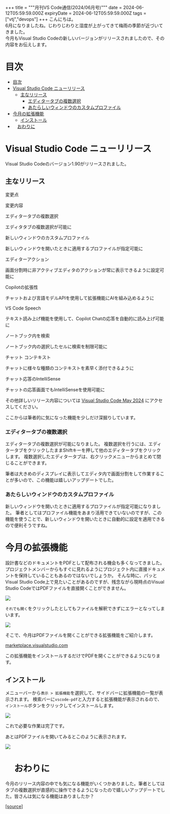 +++
title = """月刊VS Code通信(2024/06月号)"""
date = 2024-06-12T05:59:59.000Z
expiryDate = 2024-06-12T05:59:59.000Z
tags = ["vtj","devops"]
+++
こんにちは。  
6月になりましたね。じわりじわりと湿度が上がってきて梅雨の季節が近づいてきました。  
今月もVisual Studio Codeの新しいバージョンがリリースされましたので、その内容をお伝えします。

目次
==

*   [目次](#目次)
*   [Visual Studio Code ニューリリース](#Visual-Studio-Code-ニューリリース)
    *   [主なリリース](#主なリリース)
        *   [エディタータブの複数選択](#エディタータブの複数選択)
        *   [あたらしいウィンドウのカスタムプロファイル](#あたらしいウィンドウのカスタムプロファイル)
*   [今月の拡張機能](#今月の拡張機能)
    *   [インストール](#インストール)
*   　[おわりに](#おわりに)

Visual Studio Code ニューリリース
==========================

Visual Studio Codeのバージョン1.90がリリースされました。

主なリリース
------

変更点

変更内容

エディタータブの複数選択

エディタタブの複数選択が可能に

新しいウィンドウのカスタムプロファイル

新しいウィンドウを開いたときに適用するプロファイルが指定可能に

エディターアクション

画面分割時に非アクティブエディタのアクションが常に表示できるように設定可能に

Copilotの拡張性

チャットおよび言語モデルAPIを使用して拡張機能にAIを組み込めるように

VS Code Speech

テキスト読み上げ機能を使用して、Copilot Chatの応答を自動的に読み上げ可能に

ノートブック内を検索

ノートブック内の選択したセルに検索を制限可能に

チャット コンテキスト

チャットに様々な種類のコンテキストを素早く添付できるように

チャット応答のIntelliSense

チャットの応答画面でもIntelliSenseを使用可能に

その他詳しいリリース内容については [Visual Studio Code May 2024](https://code.visualstudio.com/updates/v1_90) にアクセスしてください。

ここからは筆者的に気になった機能を少しだけ深掘りしています。

### エディタータブの複数選択

エディタータブの複数選択が可能になりました。 複数選択を行うには、エディタータブをクリックしたままShiftキーを押して他のエディタータブをクリックします。 複数選択したエディタータブは、右クリックメニューからまとめて閉じることができます。

筆者は大きめのディスプレイに表示してエディタ内で画面分割をして作業することが多いので、この機能は嬉しいアップデートでした。

### あたらしいウィンドウのカスタムプロファイル

新しいウィンドウを開いたときに適用するプロファイルが指定可能になりました。 筆者としてはプロファイル機能をあまり活用できていないのですが、この機能を使うことで、新しいウィンドウを開いたときに自動的に設定を適用できるので便利そうですね。

今月の拡張機能
=======

設計書などのドキュメントをPDFとして配布される機会も多くなってきました。 プロジェクトメンバーからもすぐに見れるようにプロジェクト内に直接ドキュメントを保持していることもあるのではないでしょうか。 そんな時に、パッとVisual Studio Code上で見たいことがあるのですが、残念ながら現時点のVisual Studio CodeではPDFファイルを直接開くことができません。

![](https://cdn-ak.f.st-hatena.com/images/fotolife/v/virtualtech/20240612/20240612150001.png)

`それでも開く`をクリックしたとしてもファイルを解釈できずにエラーとなってしまいます。

![](https://cdn-ak.f.st-hatena.com/images/fotolife/v/virtualtech/20240612/20240612150004.png)

そこで、今月はPDFファイルを開くことができる拡張機能をご紹介します。

[marketplace.visualstudio.com](https://marketplace.visualstudio.com/items?itemName=tomoki1207.pdf)

この拡張機能をインストールするだけでPDFを開くことができるようになります。

インストール
------

メニューバーから`表示 > 拡張機能`を選択して、サイドバーに拡張機能の一覧が表示されます。 検索バーに`vscode-pdf`と入力すると拡張機能が表示されるので、`インストール`ボタンをクリックしてインストールします。

![](https://cdn-ak.f.st-hatena.com/images/fotolife/v/virtualtech/20240612/20240612150007.png)

これで必要な作業は完了です。

あとはPDFファイルを開いてみるとこのように表示されます。

![](https://cdn-ak.f.st-hatena.com/images/fotolife/v/virtualtech/20240612/20240612150009.png)

　おわりに
=====

今月のリリース内容の中でも気になる機能がいくつかありました。筆者としてはタブの複数選択が直感的に操作できるようになったので嬉しいアップデートでした。皆さんは気になる機能はありましたか？

[[source]](https://devops-blog.virtualtech.jp/entry/20240612/1718171999)
